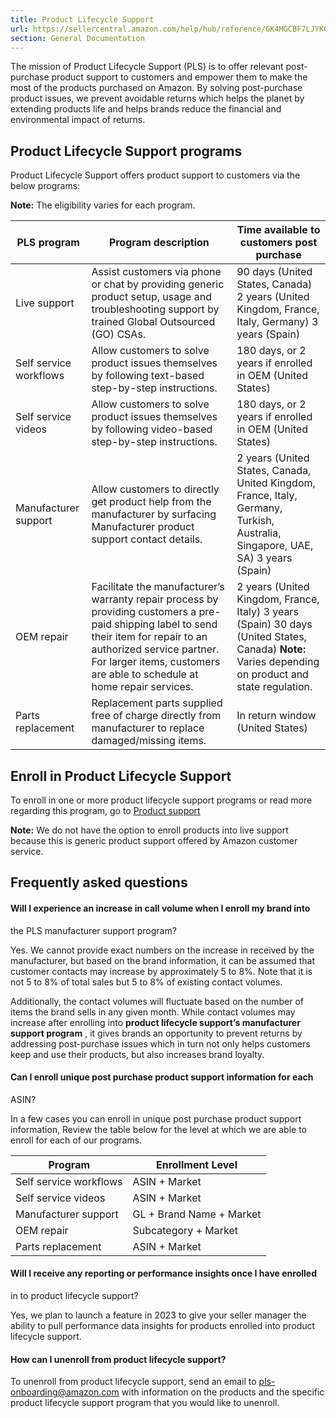 ```yaml
---
title: Product Lifecycle Support
url: https://sellercentral.amazon.com/help/hub/reference/GK4MGCBF7LJYKGQM
section: General Documentation
---
```


The mission of Product Lifecycle Support (PLS) is to offer relevant post-
purchase product support to customers and empower them to make the most of the
products purchased on Amazon. By solving post-purchase product issues, we
prevent avoidable returns which helps the planet by extending products life
and helps brands reduce the financial and environmental impact of returns.

## Product Lifecycle Support programs

Product Lifecycle Support offers product support to customers via the below
programs:

**Note:** The eligibility varies for each program.

**PLS program** | **Program description** | **Time available to customers post purchase**  
---|---|---  
Live support | Assist customers via phone or chat by providing generic product setup, usage and troubleshooting support by trained Global Outsourced (GO) CSAs. |  90 days (United States, Canada) 2 years (United Kingdom, France, Italy, Germany) 3 years (Spain)  
Self service workflows | Allow customers to solve product issues themselves by following text-based step-by-step instructions. |  180 days, or  2 years if enrolled in OEM (United States)  
Self service videos | Allow customers to solve product issues themselves by following video-based step-by-step instructions. |  180 days, or  2 years if enrolled in OEM (United States)  
Manufacturer support | Allow customers to directly get product help from the manufacturer by surfacing Manufacturer product support contact details. |  2 years (United States, Canada, United Kingdom, France, Italy, Germany, Turkish, Australia, Singapore, UAE, SA)  3 years (Spain)  
OEM repair |  Facilitate the manufacturer’s warranty repair process by providing customers a pre-paid shipping label to send their item for repair to an authorized service partner. For larger items, customers are able to schedule at home repair services. |  2 years (United Kingdom, France, Italy)  3 years (Spain) 30 days (United States, Canada)  **Note:** Varies depending on product and state regulation.  
Parts replacement | Replacement parts supplied free of charge directly from manufacturer to replace damaged/missing items. |  In return window (United States)  
  
## Enroll in Product Lifecycle Support

To enroll in one or more product lifecycle support programs or read more
regarding this program, go to [Product support](/productsupport?ref=sc_hp_pg)

**Note:** We do not have the option to enroll products into live support
because this is generic product support offered by Amazon customer service.

## Frequently asked questions

#### Will I experience an increase in call volume when I enroll my brand into
the PLS manufacturer support program?

Yes. We cannot provide exact numbers on the increase in received by the
manufacturer, but based on the brand information, it can be assumed that
customer contacts may increase by approximately 5 to 8%. Note that it is not 5
to 8% of total sales but 5 to 8% of existing contact volumes.

Additionally, the contact volumes will fluctuate based on the number of items
the brand sells in any given month. While contact volumes may increase after
enrolling into **product lifecycle support’s manufacturer support program** ,
it gives brands an opportunity to prevent returns by addressing post-purchase
issues which in turn not only helps customers keep and use their products, but
also increases brand loyalty.

#### Can I enroll unique post purchase product support information for each
ASIN?

In a few cases you can enroll in unique post purchase product support
information, Review the table below for the level at which we are able to
enroll for each of our programs.

**Program** | **Enrollment Level**  
---|---  
Self service workflows | ASIN + Market  
Self service videos | ASIN + Market  
Manufacturer support | GL + Brand Name + Market  
OEM repair | Subcategory + Market  
Parts replacement | ASIN + Market  
  
#### Will I receive any reporting or performance insights once I have enrolled
in to product lifecycle support?

Yes, we plan to launch a feature in 2023 to give your seller manager the
ability to pull performance data insights for products enrolled into product
lifecycle support.

#### How can I unenroll from product lifecycle support?

To unenroll from product lifecycle support, send an email to [pls-
onboarding@amazon.com](mailto:pls-onboarding@amazon.com) with information on
the products and the specific product lifecycle support program that you would
like to unenroll.

